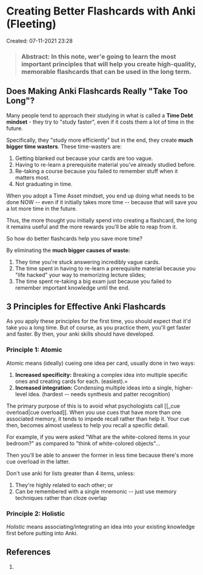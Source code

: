 # Creating Better Flashcards with Anki (Fleeting)
Created: 07-11-2021 23:28

> ### **Abstract:** In this note, wer'e going to learn the most important principles that will help you create high-quality, memorable flashcards that can be used in the long term.

## Does Making Anki Flashcards Really "Take Too Long"?
Many people tend to approach their studying in what is called a **Time Debt mindset** - they try to "study faster", even if it costs them a lot of time in the future.

Specifically, they "study more efficiently" but in the end, they create **much bigger time wasters**. These time-wasters are:
1. Getting blanked out because your cards are too vague.
2. Having to re-learn a prerequisite material you've already studied before.
3. Re-taking a course because you failed to remember stuff when it matters most.
4. Not graduating in time.

When you adopt a Time Asset mindset, you end up doing what needs to be done NOW -- even if it initially takes more time -- because that will save you a lot more time in the future.
 
Thus, the more thought you initially spend into creating a flashcard, the long it remains useful and the more rewards you'll be able to reap from it.

So how do better flashcards help you save more time?

By eliminating the **much bigger causes of waste:**
1. They time you're stuck answering incredibly vague cards.
2. The time spent in having to re-learn a prerequisite material because you "life hacked" your way to memorizing lecture slides; 
3. The time spent re-taking a big exam just because you failed to remember important knowledge until the end.

## 3 Principles for Effective Anki Flashcards

As you apply these principles for the first time, you should expect that it'd take you a long time. But of course, as you practice them, you'll get faster and faster. By then, your anki skills should have developed.

### Principle 1: Atomic
Atomic means (ideally) cueing one idea per card, usually done in two ways:

1. **Increased specificity:** Breaking a complex idea into multiple specific ones and creating cards for each. (easiest).=
2. **Increased integration:** Condensing multiple ideas into a single, higher-level idea. (hardest -- needs synthesis and patter recognition)

The primary purpose of this is to avoid what psychologists call [[_cue overload|cue overload]]. When you use cues that have more than one associated memory, it tends to impede recall rather than help it. Your cue then, becomes almost useless to help you recall a specific detail. 

For example, if you were asked "What are the white-colored items in your bedroom?" as compared to "think of white-colored objects"...

Then you'll be able to answer the former in less time because there's more cue overload in the latter.

Don't use anki for lists greater than 4 items, unless:
1. They're highly related to each other; or 
2. Can be remembered with a single mnemonic -- just use memory techniques rather than cloze overlap

### Principle 2: Holistic
*Holistic* means associating/integrating an idea into your existing knowledge first before putting into Anki.

## References
1. 